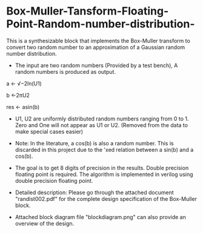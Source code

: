 # Box-Muller-Tansform-Floating-Point-Random-number-distribution-
This is a synthesizable block that implements the Box-Muller transform to convert two random number to an approximation of a Gaussian random number distribution.

* The input are two random numbers (Provided by a test bench), A random numbers is produced as output.

 a ← √−2ln(U1)
 
 b ←2πU2
 
 res ← asin(b)
 
* U1, U2 are uniformly distributed random numbers ranging from 0 to 1. Zero and One will not appear as U1 or U2. (Removed from the data to make special cases easier)

* Note: In the literature, a cos(b) is also a random number. This is discarded in this project due to the 'xed relation between a sin(b) and a cos(b).

* The goal is to get 8 digits of precision in the results. Double precision floating point is required. The algorithm is implemented in verilog using double precision floating point.

* Detailed description: Please go through the attached document "randist002.pdf" for the complete design specification of the Box-Muller block.

* Attached block diagram file "blockdiagram.png" can also provide an overview of the design.


